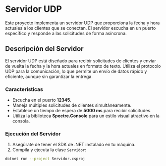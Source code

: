 # Servidor UDP

Este proyecto implementa un servidor UDP que proporciona la fecha y hora actuales a los clientes que se conectan. El servidor escucha en un puerto específico y responde a las solicitudes de forma asíncrona.

## Descripción del Servidor

El servidor UDP está diseñado para recibir solicitudes de clientes y enviar de vuelta la fecha y la hora actuales en formato de texto. Utiliza el protocolo UDP para la comunicación, lo que permite un envío de datos rápido y eficiente, aunque sin garantizar la entrega.

### Características

- Escucha en el puerto **12345**.
- Maneja múltiples solicitudes de clientes simultáneamente.
- Establece un tiempo de espera de **5000 ms** para recibir solicitudes.
- Utiliza la biblioteca **Spectre.Console** para un estilo visual atractivo en la consola.

### Ejecución del Servidor

1. Asegúrate de tener el SDK de .NET instalado en tu máquina.
2. Compila y ejecuta la clase `Servidor`:

```bash
dotnet run --project Servidor.csproj
